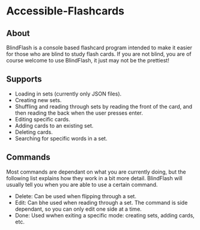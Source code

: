 # Accessible-Flashcards

## About
<p>BlindFlash is a console based flashcard program intended to make it easier for those who are blind to study flash cards. If you are not blind, you are of course welcome to use BlindFlash, it just may not be the prettiest!</p>

## Supports
- Loading in sets (currently only JSON files).
- Creating new sets.
- Shuffling and reading through sets by reading the front of the card, and then reading the back when the user presses enter.
- Editing specific cards.
- Adding cards to an existing set.
- Deleting cards.
- Searching for specific words in a set.

## Commands
<p>Most commands are dependant on what you are currently doing, but the following list explains how they work in a bit more detail. BlindFlash will usually tell you when you are able to use a certain command.</p>

- Delete: Can be used when flipping through a set.
- Edit: Can bhe used when reading through a set. The command is side dependant, so you can only edit one side at a time. 
- Done: Used wwhen exiting a specific mode: creating sets, adding cards, etc.